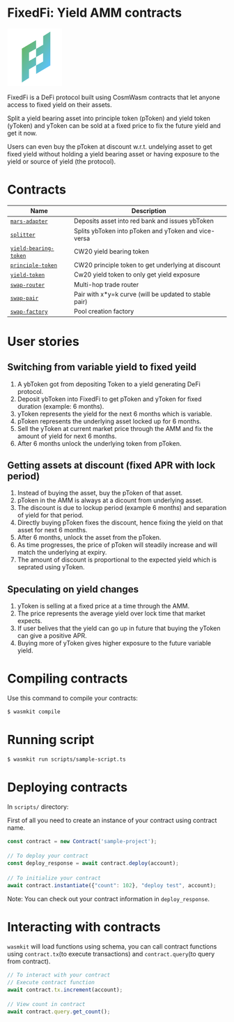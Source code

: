 # FixedFi: Yield AMM contracts

<img src="./assets/FixedFiLogoColor.png" width=25% height=25%>

FixedFi is a DeFi protocol built using CosmWasm contracts that let anyone access to fixed yield on their assets.

Split a yield bearing asset into principle token (pToken) and yield token (yToken) and yToken can be sold at a fixed price to fix the future yield and get it now. 

Users can even buy the pToken at discount w.r.t. undelying asset to get fixed yield without holding a yield bearing asset or having exposure to the yield or source of yield (the protocol).

# Contracts

| Name                                                       | Description                                            |
| ---------------------------------------------------------- | ------------------------------------------------------ |
| [`mars-adapter`](contracts/mars-adapter)                   | Deposits asset into red bank and issues ybToken        |
| [`splitter`](contracts/splitter)                           | Splits ybToken into pToken and yToken and vice-versa   |
| [`yield-bearing-token`](contracts/yield-bearing-token)     | CW20 yield bearing token                               |
| [`principle-token`](contracts/principle-token)             | CW20 principle token to get underlying at discount     |
| [`yield-token`](contracts/yield-token)                     | Cw20 yield token to only get yield exposure            |
| [`swap-router`](contracts/swap-router)                     | Multi-hop trade router                                 |
| [`swap-pair`](contracts/swap-pair)                         | Pair with x*y=k curve (will be updated to stable pair) |
| [`swap-factory`](contracts/swap-factory)                   | Pool creation factory                                  |

# User stories

## Switching from variable yield to fixed yeild

1. A ybToken got from depositing Token to a yield generating DeFi protocol.
2. Deposit ybToken into FixedFi to get pToken and yToken for fixed duration (example: 6 months).
3. yToken represents the yield for the next 6 months which is variable.
4. pToken represents the underlying asset locked up for 6 months.
5. Sell the yToken at current market price through the AMM and fix the amount of yield for next 6 months.
6. After 6 months unlock the underlying token from pToken.

## Getting assets at discount (fixed APR with lock period)

1. Instead of buying the asset, buy the pToken of that asset.
2. pToken in the AMM is always at a dicount from underlying asset.
3. The discount is due to lockup period (example 6 months) and separation of yield for that period.
4. Directly buying pToken fixes the discount, hence fixing the yield on that asset for next 6 months.
5. After 6 months, unlock the asset from the pToken.
6. As time progresses, the price of pToken will steadily increase and will match the underlying at expiry.
7. The amount of discount is proportional to the expected yield which is seprated using yToken.

## Speculating on yield changes

1. yToken is selling at a fixed price at a time through the AMM.
2. The price represents the average yield over lock time that market expects.
3. If user belives that the yield can go up in future that buying the yToken can give a positive APR.
4. Buying more of yToken gives higher exposure to the future variable yield.

# Compiling contracts

Use this command to compile your contracts: 

```bash
$ wasmkit compile
```

# Running script

```bash
$ wasmkit run scripts/sample-script.ts
```

# Deploying contracts

In `scripts/` directory:

First of all you need to create an instance of your contract using contract name.

```js
const contract = new Contract('sample-project');

// To deploy your contract
const deploy_response = await contract.deploy(account);

// To initialize your contract
await contract.instantiate({"count": 102}, "deploy test", account);
```

Note: You can check out your contract information in `deploy_response`.

# Interacting with contracts

`wasmkit` will load functions using schema, you can call contract functions using `contract.tx`(to execute transactions) and `contract.query`(to query from contract).

```js
// To interact with your contract
// Execute contract function
await contract.tx.increment(account);

// View count in contract
await contract.query.get_count();
```
